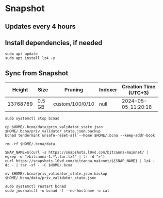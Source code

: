 # Snapshot

## Updates every 4 hours

## Install dependencies, if needed
```
sudo apt update
sudo apt install lz4 -y
```

## Sync from Snapshot  
| Height  | Size | Pruning | Indexer | Creation Time (UTC+3) |
| --------- | --------- | --------- | --------- | --------- |
| 13768789  | 0.5 GB  | custom/100/0/10 | null | 2024-05-05_11:20:18 |

```
sudo systemctl stop bcnad

cp $HOME/.bcna/data/priv_validator_state.json $HOME/.bcna/priv_validator_state.json.backup
bcnad tendermint unsafe-reset-all --home $HOME/.bcna --keep-addr-book

rm -rf $HOME/.bcna/data 

SNAP_NAME=$(curl -s https://snapshots.l0vd.com/bitcanna-mainnet/ | egrep -o ">bitcanna-1.*\.tar.lz4" | tr -d ">")
curl https://snapshots.l0vd.com/bitcanna-mainnet/${SNAP_NAME} | lz4 -dc - | tar -xf - -C $HOME/.bcna

mv $HOME/.bcna/priv_validator_state.json.backup $HOME/.bcna/data/priv_validator_state.json

sudo systemctl restart bcnad
sudo journalctl -u bcnad -f --no-hostname -o cat